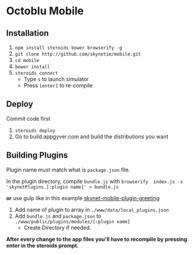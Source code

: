 # Octoblu Mobile

## Installation

1. `npm install steroids bower browserify -g`
2. `git clone http://github.com/skynetim/mobile.git`
3. `cd mobile`
4. `bower install`
5. `steroids connect`
    - Type `s` to launch simulator
    - Press `[enter]` to re-compile
    
    
## Deploy

Commit code first

1. `steroids deploy`
2. Go to build.appgyver.com and build the distributions you want

## Building Plugins

Plugin name must match what is `package.json` file.

In the plugin directory, compile `bundle.js` with `browserify  index.js -s 'skynetPlugins.[:plugin name]' > bundle.js`

**or** use gulp like in this example [skynet-mobile-plugin-greeting](https://github.com/skynetim/skynet-mobile-plugin-greeting)

1. Add name of plugin to array in `./www/data/local_plugins.json`
2. Add `bundle.js` and `package.json` to `./www/public/plugins/modules/[:plugin name]`
    - Create Directory if needed.
    
    
**After every change to the app files you'll have to recompile by pressing enter in the steroids prompt.**